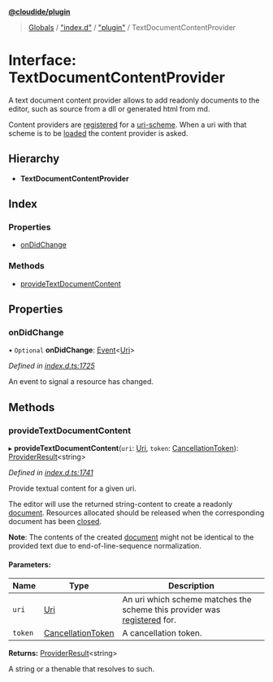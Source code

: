 **[@cloudide/plugin](../README.md)**

> [Globals](../README.md) / ["index.d"](../modules/_index_d_.md) / ["plugin"](../modules/_index_d_._plugin_.md) / TextDocumentContentProvider

# Interface: TextDocumentContentProvider

A text document content provider allows to add readonly documents
to the editor, such as source from a dll or generated html from md.

Content providers are [registered](#workspace.registerTextDocumentContentProvider)
for a [uri-scheme](#Uri.scheme). When a uri with that scheme is to
be [loaded](#workspace.openTextDocument) the content provider is
asked.

## Hierarchy

* **TextDocumentContentProvider**

## Index

### Properties

* [onDidChange](_index_d_._plugin_.textdocumentcontentprovider.md#ondidchange)

### Methods

* [provideTextDocumentContent](_index_d_._plugin_.textdocumentcontentprovider.md#providetextdocumentcontent)

## Properties

### onDidChange

• `Optional` **onDidChange**: [Event](_index_d_._plugin_.event.md)\<[Uri](../classes/_index_d_._plugin_.uri.md)>

*Defined in [index.d.ts:1725](https://github.com/shuyaqian/cloudide-plugin-api/blob/57a3a2a/index.d.ts#L1725)*

An event to signal a resource has changed.

## Methods

### provideTextDocumentContent

▸ **provideTextDocumentContent**(`uri`: [Uri](../classes/_index_d_._plugin_.uri.md), `token`: [CancellationToken](_index_d_._plugin_.cancellationtoken.md)): [ProviderResult](../modules/_index_d_._plugin_.md#providerresult)\<string>

*Defined in [index.d.ts:1741](https://github.com/shuyaqian/cloudide-plugin-api/blob/57a3a2a/index.d.ts#L1741)*

Provide textual content for a given uri.

The editor will use the returned string-content to create a readonly
[document](#TextDocument). Resources allocated should be released when
the corresponding document has been [closed](#workspace.onDidCloseTextDocument).

**Note**: The contents of the created [document](#TextDocument) might not be
identical to the provided text due to end-of-line-sequence normalization.

#### Parameters:

Name | Type | Description |
------ | ------ | ------ |
`uri` | [Uri](../classes/_index_d_._plugin_.uri.md) | An uri which scheme matches the scheme this provider was [registered](#workspace.registerTextDocumentContentProvider) for. |
`token` | [CancellationToken](_index_d_._plugin_.cancellationtoken.md) | A cancellation token. |

**Returns:** [ProviderResult](../modules/_index_d_._plugin_.md#providerresult)\<string>

A string or a thenable that resolves to such.

